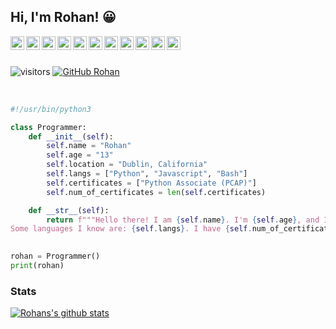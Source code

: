 ## Hi, I'm Rohan! 😀
<a href="https://www.python.org/">
  <img align="left" alt="Python" width="22px" src="https://cdn.jsdelivr.net/npm/simple-icons@3.12.2/icons/python.svg" />
</a>
<a href="https://www.gnu.org/software/bash/">
  <img align="left" alt="Bash" width="22px" src="https://cdn.jsdelivr.net/npm/simple-icons@3.12.2/icons/gnubash.svg" />
</a>
<a href="https://www.javascript.com/">
  <img align="left" alt="Javascript" width="22px" src="https://cdn.jsdelivr.net/npm/simple-icons@3.12.2/icons/javascript.svg" />
</a>
<a href="https://www.jetbrains.com/pycharm/">
  <img align="left" alt="Pycharm" width="22px" src="https://cdn.jsdelivr.net/npm/simple-icons@3.12.2/icons/pycharm.svg" />
</a>
<a href="https://code.visualstudio.com/">
  <img align="left" alt="VSCode" width="22px" src="https://cdn.jsdelivr.net/npm/simple-icons@3.12.2/icons/visualstudiocode.svg" />
</a>
<a href="https://www.microsoft.com/en-us/windows">
  <img align="left" alt="Windows 10" width="22px" src="https://cdn.jsdelivr.net/npm/simple-icons@3.12.2/icons/windows.svg" />
</a>
<a href="https://ubuntu.com/">
  <img align="left" alt="Ubuntu" width="22px" src="https://cdn.jsdelivr.net/npm/simple-icons@3.12.2/icons/ubuntu.svg" />
</a>
<a href="https://flask.palletsprojects.com/en/1.1.x/">
  <img align="left" alt="Flask" width="22px" src="https://cdn.jsdelivr.net/npm/simple-icons@3.12.2/icons/flask.svg" />
</a>
<a href="https://www.heroku.com/">
  <img align="left" alt="Heroku" width="22px" src="https://cdn.jsdelivr.net/npm/simple-icons@3.12.2/icons/heroku.svg" />
</a>
<a href="https://www.digitalocean.com/">
  <img align="left" alt="Digital Ocean" width="22px" src="https://cdn.jsdelivr.net/npm/simple-icons@3.12.2/icons/digitalocean.svg" />
</a>
<a href="https://www.raspberrypi.org/">
  <img align="left" alt="Raspberry Pi" width="22px" src="https://cdn.jsdelivr.net/npm/simple-icons@3.12.2/icons/raspberrypi.svg" />
</a>

<br><br>

![visitors](https://visitor-badge.glitch.me/badge?page_id=unityrohan.visitor-badge)
[![GitHub Rohan](https://img.shields.io/github/followers/UnityRohan?label=follow&style=social)](https://github.com/UnityRohan)

<br>

```python
#!/usr/bin/python3

class Programmer:
    def __init__(self):
        self.name = "Rohan"
        self.age = "13"
        self.location = "Dublin, California"
        self.langs = ["Python", "Javascript", "Bash"]
        self.certificates = ["Python Associate (PCAP)"]
        self.num_of_certificates = len(self.certificates)

    def __str__(self):
        return f"""Hello there! I am {self.name}. I'm {self.age}, and I live in {self.location}. 
Some languages I know are: {self.langs}. I have {self.num_of_certificates}: {self.certificates}"""
          

rohan = Programmer()
print(rohan)

```

### Stats

[![Rohans's github stats](https://github-readme-stats.vercel.app/api?username=UnityRohan&show_icons=true&bg_color=)](https://github.com/anuraghazra/github-readme-stats)

